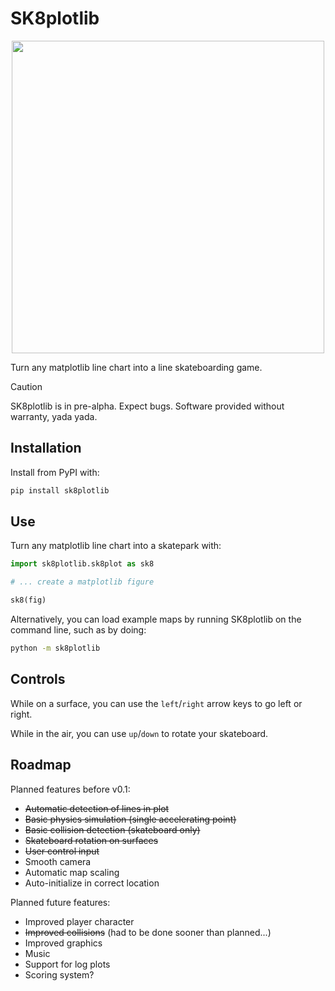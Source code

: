 # SK8plotlib

<p align="center">
<img src="https://github.com/user-attachments/assets/60e1ec11-69f4-4ef1-ae99-c7efe587ac24" width="500" />
</p>


Turn any matplotlib line chart into a line skateboarding game.

> [!CAUTION]
> SK8plotlib is in pre-alpha. Expect bugs. Software provided without warranty, yada yada.

## Installation

Install from PyPI with:

```bash
pip install sk8plotlib
```

## Use

Turn any matplotlib line chart into a skatepark with:

```python
import sk8plotlib.sk8plot as sk8

# ... create a matplotlib figure

sk8(fig)
```

Alternatively, you can load example maps by running SK8plotlib on the command line, such as by doing:

```bash
python -m sk8plotlib
```

## Controls

While on a surface, you can use the `left`/`right` arrow keys to go left or right.

While in the air, you can use `up`/`down` to rotate your skateboard.

## Roadmap

Planned features before v0.1:

- ~~Automatic detection of lines in plot~~
- ~~Basic physics simulation (single accelerating point)~~
- ~~Basic collision detection (skateboard only)~~
- ~~Skateboard rotation on surfaces~~
- ~~User control input~~
- Smooth camera
- Automatic map scaling
- Auto-initialize in correct location

Planned future features:

- Improved player character
- ~~Improved collisions~~ (had to be done sooner than planned...)
- Improved graphics
- Music
- Support for log plots
- Scoring system?
